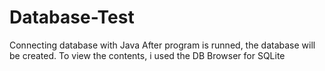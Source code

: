 # Database-Test
Connecting database with Java
After program is runned, the database will be created.
To view the contents, i used the DB Browser for SQLite
